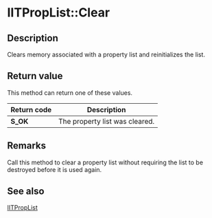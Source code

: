 # IITPropList::Clear

## Description

Clears memory associated with a property list and reinitializes the list.

## Return value

This method can return one of these values.

| Return code | Description |
| --- | --- |
| **S_OK** | The property list was cleared. |

## Remarks

Call this method to clear a property list without requiring the list to be destroyed before it is used again.

## See also

[IITPropList](https://learn.microsoft.com/previous-versions/windows/desktop/api/infotech/nn-infotech-iitproplist)